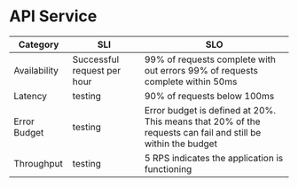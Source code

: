 # API Service

| Category     | SLI | SLO                                                                                                         |
|--------------|-----|-------------------------------------------------------------------------------------------------------------|
| Availability |    Successful request per hour | 99% of requests complete with out errors 99% of requests complete within 50ms                                                                                                       |
| Latency      |   testing  | 90% of requests below 100ms                                                                                 |
| Error Budget |  testing   | Error budget is defined at 20%. This means that 20% of the requests can fail and still be within the budget |
| Throughput   |   testing  | 5 RPS indicates the application is functioning                                                              |
